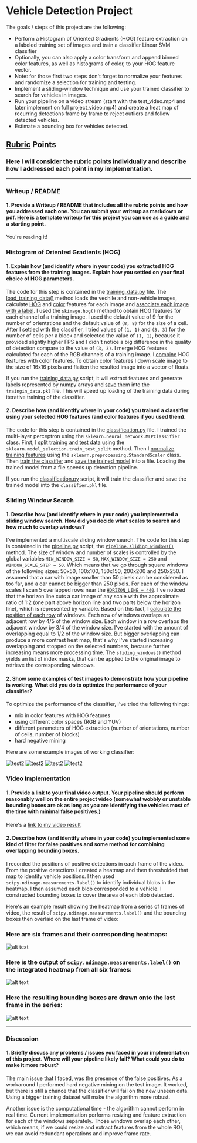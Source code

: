 # Vehicle Detection Project

The goals / steps of this project are the following:

* Perform a Histogram of Oriented Gradients (HOG) feature extraction on a labeled training set of images and train a classifier Linear SVM classifier
* Optionally, you can also apply a color transform and append binned color features, as well as histograms of color, to your HOG feature vector. 
* Note: for those first two steps don't forget to normalize your features and randomize a selection for training and testing.
* Implement a sliding-window technique and use your trained classifier to search for vehicles in images.
* Run your pipeline on a video stream (start with the test_video.mp4 and later implement on full project_video.mp4) and create a heat map of recurring detections frame by frame to reject outliers and follow detected vehicles.
* Estimate a bounding box for vehicles detected.

[//]: # (Image References)
[image1]: ./examples/car_not_car.png
[image2]: ./examples/HOG_example.jpg
[image3]: ./examples/sliding_windows.jpg
[image4]: ./examples/sliding_window.jpg
[image5]: ./examples/bboxes_and_heat.png
[image6]: ./examples/labels_map.png
[image7]: ./examples/output_bboxes.png
[video1]: ./project_video.mp4

## [Rubric](https://review.udacity.com/#!/rubrics/513/view) Points
### Here I will consider the rubric points individually and describe how I addressed each point in my implementation.  

---
### Writeup / README

#### 1. Provide a Writeup / README that includes all the rubric points and how you addressed each one.  You can submit your writeup as markdown or pdf.  [Here](https://github.com/udacity/CarND-Vehicle-Detection/blob/master/writeup_template.md) is a template writeup for this project you can use as a guide and a starting point.  

You're reading it!

### Histogram of Oriented Gradients (HOG)

#### 1. Explain how (and identify where in your code) you extracted HOG features from the training images. Explain how you settled on your final choice of HOG parameters.

The code for this step is contained in the [training_data.py] file. The
[load_training_data()] method loads the vechile and non-vehicle images,
calculate [HOG][calculate_hog_features] and [color][calculate_color_features]
features for each image and [associate each image with a label].
I used the `skimage.hog()` method to obtain HOG features for each channel of
a training image. I used the default value of 9 for the number of
orientations and the default value of `(8, 8)` for the size of a cell. After
I settled with the classifier, I tried values of `(1, 1)` and `(3, 3)` for
the number of cells per a block and selected the value of `(1, 1)`, because
it provided slightly higher FPS and I didn't notice a big difference
in the quality of detection compare to the value of `(3, 3)`. I merge HOG
features calculated for each of the RGB channels of a training image. I
[combine][combine_features] HOG features with color features. To obtain
color features I down scale image to the size of 16x16 pixels and flatten
the resulted image into a vector of floats.

If you run the [training_data.py] script, it will extract features and
generate labels represented by numpy arrays and [save][save_training_data]
them into the `traingin_data.pkl` file. This will speed up loading of
the training data during iterative training of the classifier.

[training_data.py]: ./training_data.py
[load_training_data()]: https://github.com/mode89/CarND-Vehicle-Detection/blob/f2cecc3119066e074928f17c22c0d23bc73012ec/training_data.py#L11
[calculate_hog_features]: https://github.com/mode89/CarND-Vehicle-Detection/blob/f2cecc3119066e074928f17c22c0d23bc73012ec/training_data.py#L45
[calculate_color_features]: https://github.com/mode89/CarND-Vehicle-Detection/blob/f2cecc3119066e074928f17c22c0d23bc73012ec/training_data.py#L55
[associate each image with a label]: https://github.com/mode89/CarND-Vehicle-Detection/blob/f2cecc3119066e074928f17c22c0d23bc73012ec/training_data.py#L37
[save_training_data]: https://github.com/mode89/CarND-Vehicle-Detection/blob/f2cecc3119066e074928f17c22c0d23bc73012ec/training_data.py#L66
[combine_features]: https://github.com/mode89/CarND-Vehicle-Detection/blob/f2cecc3119066e074928f17c22c0d23bc73012ec/training_data.py#L43

#### 2. Describe how (and identify where in your code) you trained a classifier using your selected HOG features (and color features if you used them).

The code for this step is contained in the [classification.py] file. I
trained the multi-layer perceptron using the `sklearn.neural_network.MLPClassifier`
class. First, I [split training and test data] using the `sklearn.model_selection.train_test_split`
method. Then I [normalize training features] using the `sklearn.preprocessing.StandardScaler`
class. Then [train the classifier] and [save the trained model] into a file.
Loading the trained model from a file speeds up detection pipeline.

If you run the [classification.py] script, it will train the classifier and
save the trained model into the `classifier.pkl` file.

[classification.py]: ./classification.py
[split training and test data]: https://github.com/mode89/CarND-Vehicle-Detection/blob/7b40beedbff7792c29c98b4d0f7d83018ea47038/classification.py#L14
[normalize training features]: https://github.com/mode89/CarND-Vehicle-Detection/blob/7b40beedbff7792c29c98b4d0f7d83018ea47038/classification.py#L19
[train the classifier]: https://github.com/mode89/CarND-Vehicle-Detection/blob/7b40beedbff7792c29c98b4d0f7d83018ea47038/classification.py#L24
[save the trained model]: https://github.com/mode89/CarND-Vehicle-Detection/blob/7b40beedbff7792c29c98b4d0f7d83018ea47038/classification.py#L38

### Sliding Window Search

#### 1. Describe how (and identify where in your code) you implemented a sliding window search.  How did you decide what scales to search and how much to overlap windows?

I've implemented a multiscale sliding window search. The code for this step
is contained in the [pipeline.py] script, the [`Pipeline.sliding_windows()`]
method. The size of window and number of scales is controlled by the global
variables `MIN_WINDOW_SIZE = 50`, `MAX_WINDOW_SIZE = 250` and
`WINDOW_SCALE_STEP = 50`. Which means that we go through square windows of
the following sizes: 50x50, 100x100, 150x150, 200x200 and 250x250. I assumed
that a car with image smaller than 50 pixels can be considered as too far,
and a car cannot be bigger than 250 pixels. For each of the window scales
I scan 5 overlapped rows near the [`HORIZON_LINE = 440`][horizon_line]. I've
noticed that the horizon line cuts a car image of any scale with the
approximate ratio of 1:2 (one part above horizon line and two parts below
the horizon line), which is represented by variable. Based on this fact,
I [calculate the position of each row] of windows. Each row of windows
overlaps an adjacent row by 4/5 of the window size. Each window in a row
overlaps the adjacent window by 3/4 of the window size. I've started with
the amount of overlapping equal to 1/2 of the window size. But bigger
overlapping can produce a more contrast heat map, that's why I've started
increasing overlapping and stopped on the selected numbers, because further
increasing means more processing time. The `sliding_windows()` method yields
an list of index masks, that can be applied to the original image to
retrieve the corresponding windows.

[pipeline.py]: ./pipeline.py
[`Pipeline.sliding_windows()`]: https://github.com/mode89/CarND-Vehicle-Detection/blob/bac18eda030d3225e521c320ef8f2c71978456cc/pipeline.py#L19
[horizon_line]: https://github.com/mode89/CarND-Vehicle-Detection/blob/bac18eda030d3225e521c320ef8f2c71978456cc/pipeline.py#L11
[window_horizon_relative_shift]: https://github.com/mode89/CarND-Vehicle-Detection/blob/bac18eda030d3225e521c320ef8f2c71978456cc/pipeline.py#L12
[calculate the position of each row]: https://github.com/mode89/CarND-Vehicle-Detection/blob/bac18eda030d3225e521c320ef8f2c71978456cc/pipeline.py#L30

#### 2. Show some examples of test images to demonstrate how your pipeline is working.  What did you do to optimize the performance of your classifier?

To optimize the performance of the classifier, I've tried the following
things:
* mix in color features with HOG features
* using different color spaces (RGB and YUV)
* different parameters of HOG extraction (number of orientations, number of
  cells, number of blocks)
* hard negative mining

Here are some example images of working classifier:

![test2](./output_images/test2.jpg)
![test2](./output_images/test3.jpg)
![test2](./output_images/test4.jpg)
![test2](./output_images/test6.jpg)

### Video Implementation

#### 1. Provide a link to your final video output.  Your pipeline should perform reasonably well on the entire project video (somewhat wobbly or unstable bounding boxes are ok as long as you are identifying the vehicles most of the time with minimal false positives.)
Here's a [link to my video result](./project_video.mp4)


#### 2. Describe how (and identify where in your code) you implemented some kind of filter for false positives and some method for combining overlapping bounding boxes.

I recorded the positions of positive detections in each frame of the video.  From the positive detections I created a heatmap and then thresholded that map to identify vehicle positions.  I then used `scipy.ndimage.measurements.label()` to identify individual blobs in the heatmap.  I then assumed each blob corresponded to a vehicle.  I constructed bounding boxes to cover the area of each blob detected.  

Here's an example result showing the heatmap from a series of frames of video, the result of `scipy.ndimage.measurements.label()` and the bounding boxes then overlaid on the last frame of video:

### Here are six frames and their corresponding heatmaps:

![alt text][image5]

### Here is the output of `scipy.ndimage.measurements.label()` on the integrated heatmap from all six frames:
![alt text][image6]

### Here the resulting bounding boxes are drawn onto the last frame in the series:
![alt text][image7]



---

### Discussion

#### 1. Briefly discuss any problems / issues you faced in your implementation of this project.  Where will your pipeline likely fail?  What could you do to make it more robust?

The main issue that I faced, was the presence of the false positives. As a
workaround I performed hard negative mining on the test image. It worked,
but there is still a chance that the classifier will fail on the new unseen
data. Using a bigger training dataset will make the algorithm more robust.

Another issue is the computational time - the algorithm cannot perform in
real time. Current implementation performs resizing and feature extraction
for each of the windows separately. Those windows overlap each other, which
means, if we could resize and extract features from the whole ROI, we can
avoid redundant operations and improve frame rate.
